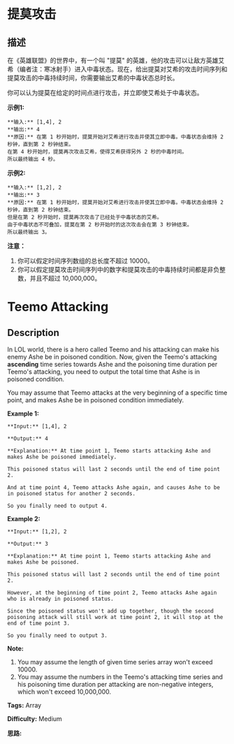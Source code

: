 # 提莫攻击

## 描述

在《英雄联盟》的世界中，有一个叫 "提莫" 的英雄，他的攻击可以让敌方英雄艾希（编者注：寒冰射手）进入中毒状态。现在，给出提莫对艾希的攻击时间序列和提莫攻击的中毒持续时间，你需要输出艾希的中毒状态总时长。

你可以认为提莫在给定的时间点进行攻击，并立即使艾希处于中毒状态。

**示例1:**

    
    
    **输入:** [1,4], 2
    **输出:** 4
    **原因:** 在第 1 秒开始时，提莫开始对艾希进行攻击并使其立即中毒。中毒状态会维持 2 秒钟，直到第 2 秒钟结束。
    在第 4 秒开始时，提莫再次攻击艾希，使得艾希获得另外 2 秒的中毒时间。
    所以最终输出 4 秒。
    

**示例2:**

    
    
    **输入:** [1,2], 2
    **输出:** 3
    **原因:** 在第 1 秒开始时，提莫开始对艾希进行攻击并使其立即中毒。中毒状态会维持 2 秒钟，直到第 2 秒钟结束。
    但是在第 2 秒开始时，提莫再次攻击了已经处于中毒状态的艾希。
    由于中毒状态不可叠加，提莫在第 2 秒开始时的这次攻击会在第 3 秒钟结束。
    所以最终输出 3。
    

**注意：**

  1. 你可以假定时间序列数组的总长度不超过 10000。
  2. 你可以假定提莫攻击时间序列中的数字和提莫攻击的中毒持续时间都是非负整数，并且不超过 10,000,000。



# Teemo Attacking

## Description



In LOL world, there is a hero called Teemo and his attacking can make his enemy Ashe be in poisoned condition. Now, given the Teemo's attacking **ascending** time series towards Ashe and the poisoning time duration per Teemo's attacking, you need to output the total time that Ashe is in poisoned condition.

You may assume that Teemo attacks at the very beginning of a specific time point, and makes Ashe be in poisoned condition immediately.

**Example 1:**

    
    
    **Input:** [1,4], 2
    **Output:** 4
    **Explanation:** At time point 1, Teemo starts attacking Ashe and makes Ashe be poisoned immediately. 
    This poisoned status will last 2 seconds until the end of time point 2. 
    And at time point 4, Teemo attacks Ashe again, and causes Ashe to be in poisoned status for another 2 seconds. 
    So you finally need to output 4.
    



**Example 2:**

    
    
    **Input:** [1,2], 2
    **Output:** 3
    **Explanation:** At time point 1, Teemo starts attacking Ashe and makes Ashe be poisoned. 
    This poisoned status will last 2 seconds until the end of time point 2. 
    However, at the beginning of time point 2, Teemo attacks Ashe again who is already in poisoned status. 
    Since the poisoned status won't add up together, though the second poisoning attack will still work at time point 2, it will stop at the end of time point 3. 
    So you finally need to output 3.
    



**Note:**

  1. You may assume the length of given time series array won't exceed 10000.
  2. You may assume the numbers in the Teemo's attacking time series and his poisoning time duration per attacking are non-negative integers, which won't exceed 10,000,000.




**Tags:** Array

**Difficulty:** Medium

**思路:**
